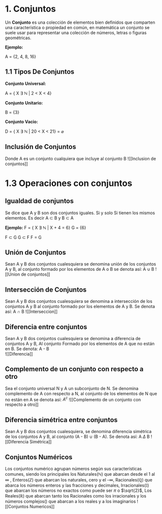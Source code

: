# 1. Conjuntos 
Un **Conjunto** es una colección de elementos bien definidos que comparten una característica o propiedad en común, en matemática un conjunto se suele usar para representar una colección de números, letras o figuras geométricas.

**Ejemplo:**

A = {2, 4, 8, 16}

## 1.1 Tipos De Conjuntos 
**Conjunto Universal:**

A = { X $\exists$ $\mathbb{N}$ | 2 < X < 4}

**Conjunto Unitario:**

B = {3}

**Conjunto Vacio:**

D = { X $\exists$ $\mathbb{N}$ | 20 < X < 21} = $\varnothing$

## Inclusión de Conjuntos
Donde A es un conjunto cualquiera que incluye al conjunto B 
![[Inclusion de conjuntos]]


# 1.3 Operaciones con conjuntos

## Igualdad de conjuntos
Se dice que A y B son dos conjuntos iguales. Si y solo Si tienen los mismos elementos. Es decir A $\subset$ B y B $\subset$ A

**Ejemplo:**
F = { X $\exists$ $\mathbb{N}$ | X + 4 = 6} 
G = {6} 

F $\subset$ G
G $\subset$ F
F = G

## Unión de Conjuntos
Sean A y B dos conjuntos cualesquiera se denomina unión de los conjuntos A y B, al conjunto formado por los elementos de A o B se denota así: A $\cup$ B
![[Union de conjuntos]]

## Intersección de Conjuntos
Sean A y B dos conjuntos cualesquiera se denomina a intersección de los conjuntos A y B al conjunto formado por los elementos de A y B. Se denota así: A $\cap$ B 
![[Interseccion]]
## Diferencia entre conjuntos 
Sean A y B dos conjuntos cualesquiera se denomina a diferencia de conjuntos A y B, Al conjunto Formado por los elementos de A que no están en B. Se denota: A - B  
![[Diferencia]]
## Complemento de un conjunto con respecto a otro 
Sea el conjunto universal N y A un subconjunto de N. Se denomina complemento de A con respecto a N, al conjunto de los elementos de N que no están en A se denota así:  $A^c$ 
![[Complemento de un conjunto con respecto a otro]]
## Diferencia simétrica entre conjuntos
Sean A y B dos conjuntos cualesquiera, se denomina diferencia simétrica de los conjuntos A y B, al conjunto (A - B) $\cup$ (B - A). Se denota así: A $\Delta$ B
![[Diferencia Simétrica]]
## Conjuntos Numéricos
Los conjuntos numérico agrupan números según sus características comunes, siendo los principales los Naturales($\mathbb{N}$) que abarcan desde el 1 al $\infty$ , Enteros($\mathbb{Z}$) que abarcan los naturales, cero y el -$\infty$, Racionales($\mathbb{Q}$) que abarca los números enteros y las fracciones y decimales, Irracionales($\mathbb{I}$) que abarcan los números no exactos como puede ser  $\pi$ o $\sqrt{2}$, Los Reales($\mathbb{R}$) que abarcan tanto los Racionales como los irracionales y los números complejos($\mathbb{}$) que abarcan a los reales y a los imaginarios
![[Conjuntos Numericos]]